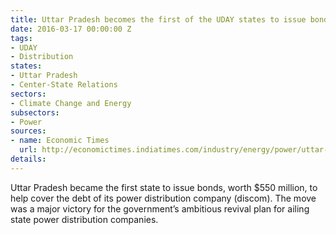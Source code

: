 ```yaml
---
title: Uttar Pradesh becomes the first of the UDAY states to issue bonds
date: 2016-03-17 00:00:00 Z
tags:
- UDAY
- Distribution
states:
- Uttar Pradesh
- Center-State Relations
sectors:
- Climate Change and Energy
subsectors:
- Power
sources:
- name: Economic Times
  url: http://economictimes.indiatimes.com/industry/energy/power/uttar-pradesh-to-issue-bonds-worth-rs-3677-crore-to-aid-ailing-state-discoms/articleshow/51352143.cms
details: 
---
```


Uttar Pradesh became the first state to issue bonds, worth $550 million, to help cover the debt of its power distribution company (discom). The move was a major victory for the government’s ambitious revival plan for ailing state power distribution companies.
